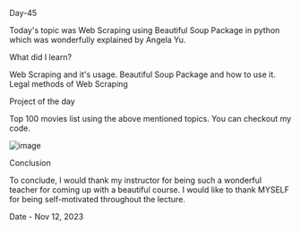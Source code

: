 Day-45

Today's topic was Web Scraping using Beautiful Soup Package in python which was wonderfully explained by Angela Yu.

What did I learn?

Web Scraping and it's usage.
Beautiful Soup Package and how to use it.
Legal methods of Web Scraping

Project of the day

Top 100 movies list using the above mentioned topics. You can checkout my code.

![image](https://github.com/Joseph-bot-prog/day-45-100-movies-project/assets/142531521/772400f9-0b3a-4959-9fbe-277cf22a8689)


Conclusion

To conclude, I would thank my instructor for being such a wonderful teacher for coming up with a beautiful course. I would like to thank MYSELF for being self-motivated throughout the lecture.

Date -  Nov 12, 2023
